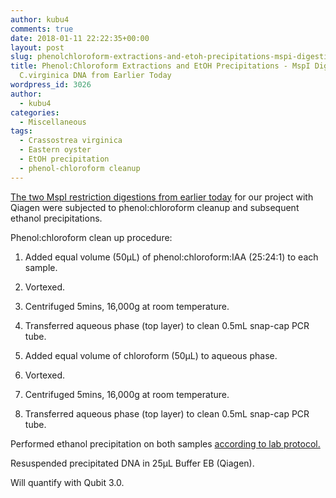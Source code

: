```yaml
---
author: kubu4
comments: true
date: 2018-01-11 22:22:35+00:00
layout: post
slug: phenolchloroform-extractions-and-etoh-precipitations-mspi-digestions-of-c-virginica-dna-from-earlier-today
title: Phenol:Chloroform Extractions and EtOH Precipitations - MspI Digestions of
  C.virginica DNA from Earlier Today
wordpress_id: 3026
author:
  - kubu4
categories:
  - Miscellaneous
tags:
  - Crassostrea virginica
  - Eastern oyster
  - EtOH precipitation
  - phenol-chloroform cleanup
---
```


[The two MspI restriction digestions from earlier today](2018/01/11/restriction-di…virginica-gdna.html) for our project with Qiagen were subjected to phenol:chloroform cleanup and subsequent ethanol precipitations.

Phenol:chloroform clean up procedure:





  1. Added equal volume (50μL) of phenol:chloroform:IAA (25:24:1) to each sample.



  2. Vortexed.



  3. Centrifuged 5mins, 16,000g at room temperature.



  4. Transferred aqueous phase (top layer) to clean 0.5mL snap-cap PCR tube.



  5. Added equal volume of chloroform (50μL) to aqueous phase.



  6. Vortexed.



  7. Centrifuged 5mins, 16,000g at room temperature.



  8. Transferred aqueous phase (top layer) to clean 0.5mL snap-cap PCR tube.






Performed ethanol precipitation on both samples [according to lab protocol.](https://github.com/RobertsLab/resources/blob/master/protocols/ethanol_precipitation_DNA.md)

Resuspended precipitated DNA in 25μL Buffer EB (Qiagen).

Will quantify with Qubit 3.0.
